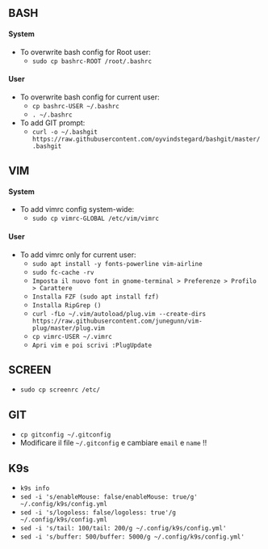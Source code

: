 ## BASH
#### System
* To overwrite bash config for Root user:  
  * `sudo cp bashrc-ROOT /root/.bashrc`  

#### User
* To overwrite bash config for current user:  
  * `cp bashrc-USER ~/.bashrc`  
  * `. ~/.bashrc`  
* To add GIT prompt:  
  * `curl -o ~/.bashgit https://raw.githubusercontent.com/oyvindstegard/bashgit/master/.bashgit`  

## VIM
#### System
* To add vimrc config system-wide:  
  * `sudo cp vimrc-GLOBAL /etc/vim/vimrc`  

#### User
* To add vimrc only for current user:  
  * `sudo apt install -y fonts-powerline vim-airline`  
  * `sudo fc-cache -rv`  
  * `Imposta il nuovo font in gnome-terminal > Preferenze > Profilo > Carattere`  
  * `Installa FZF (sudo apt install fzf)`  
  * `Installa RipGrep ()`  
  * `curl -fLo ~/.vim/autoload/plug.vim --create-dirs https://raw.githubusercontent.com/junegunn/vim-plug/master/plug.vim`  
  * `cp vimrc-USER ~/.vimrc`  
  * `Apri vim e poi scrivi :PlugUpdate`

## SCREEN
* `sudo cp screenrc /etc/`  

## GIT
* `cp gitconfig ~/.gitconfig`  
* Modificare il file `~/.gitconfig` e cambiare `email` e `name` !!

## K9s
* `k9s info`  
* `sed -i 's/enableMouse: false/enableMouse: true/g' ~/.config/k9s/config.yml`  
* `sed -i 's/logoless: false/logoless: true'/g ~/.config/k9s/config.yml`  
* `sed -i 's/tail: 100/tail: 200/g ~/.config/k9s/config.yml'`
* `sed -i 's/buffer: 500/buffer: 5000/g ~/.config/k9s/config.yml'`

